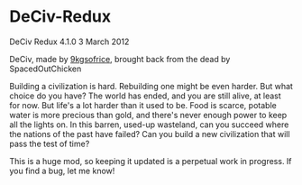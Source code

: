 # DeCiv-Redux
DeCiv Redux 4.1.0
3 March 2012

DeCiv, made by [9kgsofrice](https://github.com/9kgsofrice/DeCiv/), brought back from the dead by SpacedOutChicken

Building a civilization is hard. Rebuilding one might be even harder. But what choice do you have? The world has ended, and you are still alive, at least for now. But life's a lot harder than it used to be. Food is scarce, potable water is more precious than gold, and there's never enough power to keep all the lights on. In this barren, used-up wasteland, can you succeed where the nations of the past have failed? Can you build a new civilization that will pass the test of time?

This is a huge mod, so keeping it updated is a perpetual work in progress. If you find a bug, let me know!

